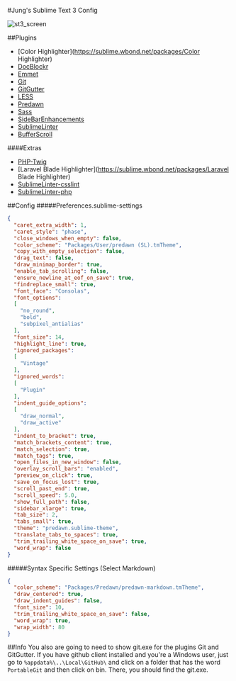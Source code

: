 #Jung's Sublime Text 3 Config

![st3_screen]

[st3_screen]:http://i.imgur.com/hao8E1F.png

##Plugins
* [Color Highlighter](https://sublime.wbond.net/packages/Color Highlighter)
* [DocBlockr](https://sublime.wbond.net/packages/DocBlockr)
* [Emmet](https://sublime.wbond.net/packages/Emmet)
* [Git](https://sublime.wbond.net/packages/Git)
* [GitGutter](https://sublime.wbond.net/packages/GitGutter)
* [LESS](https://sublime.wbond.net/packages/LESS)
* [Predawn](https://sublime.wbond.net/packages/Predawn)
* [Sass](https://sublime.wbond.net/packages/Sass)
* [SideBarEnhancements](https://sublime.wbond.net/packages/SideBarEnhancements)
* [SublimeLinter](https://sublime.wbond.net/packages/SublimeLinter)
* [BufferScroll](https://sublime.wbond.net/packages/BufferScroll)

####Extras
* [PHP-Twig](https://sublime.wbond.net/packages/PHP-Twig)
* [Laravel Blade Highlighter](https://sublime.wbond.net/packages/Laravel Blade Highlighter)
* [SublimeLinter-csslint](https://sublime.wbond.net/packages/SublimeLinter-csslint)
* [SublimeLinter-php](https://sublime.wbond.net/packages/SublimeLinter-php)

##Config
#####Preferences.sublime-settings
```JSON
{
  "caret_extra_width": 1,
  "caret_style": "phase",
  "close_windows_when_empty": false,
  "color_scheme": "Packages/User/predawn (SL).tmTheme",
  "copy_with_empty_selection": false,
  "drag_text": false,
  "draw_minimap_border": true,
  "enable_tab_scrolling": false,
  "ensure_newline_at_eof_on_save": true,
  "findreplace_small": true,
  "font_face": "Consolas",
  "font_options":
  [
    "no_round",
    "bold",
    "subpixel_antialias"
  ],
  "font_size": 14,
  "highlight_line": true,
  "ignored_packages":
  [
    "Vintage"
  ],
  "ignored_words":
  [
    "Plugin"
  ],
  "indent_guide_options":
  [
    "draw_normal",
    "draw_active"
  ],
  "indent_to_bracket": true,
  "match_brackets_content": true,
  "match_selection": true,
  "match_tags": true,
  "open_files_in_new_window": false,
  "overlay_scroll_bars": "enabled",
  "preview_on_click": true,
  "save_on_focus_lost": true,
  "scroll_past_end": true,
  "scroll_speed": 5.0,
  "show_full_path": false,
  "sidebar_xlarge": true,
  "tab_size": 2,
  "tabs_small": true,
  "theme": "predawn.sublime-theme",
  "translate_tabs_to_spaces": true,
  "trim_trailing_white_space_on_save": true,
  "word_wrap": false
}
```
#####Syntax Specific Settings (Select Markdown)
```JSON
{
  "color_scheme": "Packages/Predawn/predawn-markdown.tmTheme",
  "draw_centered": true,
  "draw_indent_guides": false,
  "font_size": 10,
  "trim_trailing_white_space_on_save": false,
  "word_wrap": true,
  "wrap_width": 80
}
```

##Info
You also are going to need to show git.exe for the plugins Git and GitGutter.
If you have github client installed and you're a Windows user, just go to `%appdata%\..\Local\GitHub\` and
click on a folder that has the word `PortableGit` and then click on bin. There, you should find the git.exe.
